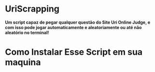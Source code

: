# UriScrapping



**Um script capaz de pegar qualquer questão do Site Uri Online Judge, e com isso pode jogar automaticamente e aleatoriamente ou até não aleatório no terminal!**




# Como Instalar Esse Script em sua maquina
